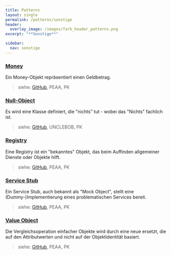 ```yaml
---
title: Patterns
layout: single
permalink: /patterns/sonstige
header:
  overlay_image: /images/farb_header_patterns.png
excerpt: "**Sonstige**"

sidebar:
  nav: sonstige
---
```


### [Money](money)
Ein Money-Objekt repräsentiert einen Geldbetrag.

> siehe: [GitHub](https://github.com/KarlEilebrecht/patterns-kompakt-code/blob/main/src/test/java/de/calamanari/pk/money/README.md), PEAA, PK

### [Null-Object](nullobject)
Es wird eine Klasse definiert, die "nichts" tut - wobei das "Nichts" fachlich ist.

> siehe: [GitHub](https://github.com/KarlEilebrecht/patterns-kompakt-code/blob/main/src/test/java/de/calamanari/pk/nullobject/README.md), UNCLEBOB, PK

### [Registry](registry)
Eine Registry ist ein "bekanntes" Objekt, das beim Auffinden allgemeiner Dienste oder Objekte hilft.

> siehe: [GitHub](https://github.com/KarlEilebrecht/patterns-kompakt-code/blob/main/src/test/java/de/calamanari/pk/registry/README.md), PEAA, PK

### [Service Stub](servicestub)
Ein Service Stub, auch bekannt als "Mock Object", stellt eine (Dummy-)Implementierung eines problematischen Services bereit.

> siehe: [GitHub](https://github.com/KarlEilebrecht/patterns-kompakt-code/blob/main/src/test/java/de/calamanari/pk/servicestub/README.md), PEAA, PK

### [Value Object](valueobject)
Die Vergleichsoperation einfacher Objekte wird durch eine neue ersetzt, die auf den Attributwerten und nicht auf der Objektidentität basiert.

> siehe: [GitHub](https://github.com/KarlEilebrecht/patterns-kompakt-code/blob/main/src/test/java/de/calamanari/pk/valueobject/README.md), PEAA, PK

